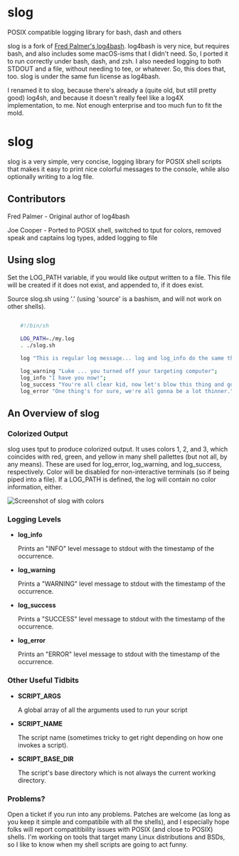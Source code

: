 # slog

POSIX compatible logging library for bash, dash and others

slog is a fork of [Fred Palmer's log4bash](https://github.com/fredpalmer/log4bash/blob/master/README.md). log4bash is very nice, but requires bash, and also includes some macOS-isms that I didn't need. So, I ported it to run correctly under bash, dash, and zsh. I also needed logging to both STDOUT and a file, without needing to tee, or whatever. So, this does that, too. slog is under the same fun license as log4bash.

I renamed it to slog, because there's already a (quite old, but still pretty good) log4sh, and because it doesn't really feel like a log4X implementation, to me. Not enough enterprise and too much fun to fit the mold.

# slog

slog is a very simple, very concise, logging library for POSIX shell scripts that makes it easy to print nice colorful messages to the console, while also optionally writing to a log file.

## Contributors

Fred Palmer - Original author of log4bash

Joe Cooper - Ported to POSIX shell, switched to tput for colors, removed speak and captains log types, added logging to file

## Using slog

Set the LOG_PATH variable, if you would like output written to a file. This file will be created if it does not exist, and appended to, if it does exist.

Source slog.sh using '.' (using 'source' is a bashism, and will not work on other shells).

``` bash

    #!/bin/sh
    
    LOG_PATH=./my.log
    . ./slog.sh

    log "This is regular log message... log and log_info do the same thing";

    log_warning "Luke ... you turned off your targeting computer";
    log_info "I have you now!";
    log_success "You're all clear kid, now let's blow this thing and go home.";
    log_error "One thing's for sure, we're all gonna be a lot thinner.";

```

## An Overview of slog


### Colorized Output

slog uses tput to produce colorized output. It uses colors 1, 2, and 3, which coincides with red, green, and yellow in many shell pallettes (but not all, by any means). These are used for log_error, log_warning, and log_success, respectively. Color will be disabled for non-interactive terminals (so if being piped into a file). If a LOG_PATH is defined, the log will contain no color information, either.

![Screenshot of slog with colors](http://i.imgur.com/mcEXscp.png)

### Logging Levels

* **log_info**

    Prints an "INFO" level message to stdout with the timestamp of the occurrence.

* **log_warning**

    Prints a "WARNING" level message to stdout with the timestamp of the occurrence.

* **log_success**

    Prints a "SUCCESS" level message to stdout with the timestamp of the occurrence.

* **log_error**

    Prints an "ERROR" level message to stdout with the timestamp of the occurrence.

### Other Useful Tidbits

* **SCRIPT_ARGS**

    A global array of all the arguments used to run your script

* **SCRIPT_NAME**

    The script name (sometimes tricky to get right depending on how one invokes a script).

* **SCRIPT_BASE_DIR**

    The script's base directory which is not always the current working directory.

### Problems?

Open a ticket if you run into any problems. Patches are welcome (as long as you keep it simple and compatibile with all the shells), and I especially hope folks will report compatitibility issues with POSIX (and close to POSIX) shells. I'm working on tools that target many Linux distributions and BSDs, so I like to know when my shell scripts are going to act funny.
